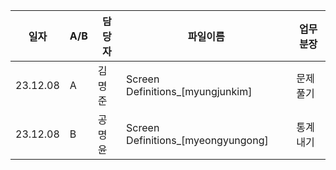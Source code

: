 |일자|A/B|담당자|파일이름|업무분장|
|--|--|--|--|--|
|23.12.08|A|김명준|Screen Definitions_[myungjunkim]|문제 풀기|
|23.12.08|B|공명윤|Screen Definitions_[myeongyungong]|통계 내기|